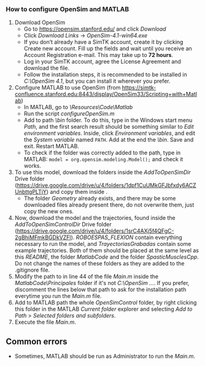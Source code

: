 ﻿### How to configure OpenSim and MATLAB
1. Download OpenSim
    - Go to https://opensim.stanford.edu/ and click *Download*
    - Click *Download Links* -> *OpenSim-4.1-win64.exe*
    - If you don’t already have a SimTK account, create it by clicking Create new account. Fill up the fields and wait until you receive an Account Registration e-mail. This may take up to **72 hours**.
    - Log in your SimTK account, agree the License Agreement and download the file.
    - Follow the installation steps, it is recommended to be installed in *C:\OpenSim 4.1*, but you can install it wherever you prefer.
2. Configure MATLAB to use OpenSim (from https://simtk-confluence.stanford.edu:8443/display/OpenSim33/Scripting+with+Matlab)
    - In MATLAB, go to *<OpenSim installation folder>\Resources\Code\Matlab*
    - Run the script *configureOpenSim.m*
    - Add to path *<OpenSim installation folder>\bin* folder. To do this, type in the Windows start menu *Path*, and the first search result should be something similar to *Edit environment variables*. Inside, click *Environment variables*, and edit the *System variable* named ```PATH```. Add at the end the *<OpenSim installation dir>\bin*. Save and exit. Restart MATLAB.
    - To check if the folder was correctly added to the path, type in MATLAB: ```model = org.opensim.modeling.Model();``` and check it works.
3. To use this model, download the folders inside the *AddToOpenSimDir* Drive folder (https://drive.google.com/drive/u/4/folders/1dpf1CuUMkGFJbfxdy6ACZUnbttgPLTjY) and copy them inside *<OpenSim installation folder>*.
   - The folder *Geometry* already exists, and there may be some downloaded files already present there, do not overwrite them, just copy the new ones.
4. Now, download the model and the trajectories, found inside the *AddToOpenSimControlDir* Drive folder (https://drive.google.com/drive/u/4/folders/1srC4AXj5f4QFgC-2gBhiMFmkBGDkVZFl). *ROBOESPAS_FLEXION* contain everything necessary to run the model, and *TrayectoriasGrabadas* contain some example trajectories. Both of them should be placed at the same level as this *README*, the folder *MatlabCode* and the folder *SpasticMusclesCpp*. Do not change the names of these folders as they are added to the .gitignore file.
5. Modify the path to *<OpenSim installation folder>* in line 44 of the file *Main.m* inside the *MatlabCode\Principales* folder if it's not *C:\OpenSim ...*. If you prefer, discomment the lines below that path to ask for the installation path everytime you run the *Main.m* file.
6. Add to MATLAB path the whole *OpenSimControl* folder, by right clicking this folder in the MATLAB *Current folder* explorer and selecting *Add to Path* > *Selected folders and subfolders*.
7. Execute the file *Main.m*. 

## Common errors
- Sometimes, MATLAB should be run as Administrator to run the *Main.m*.